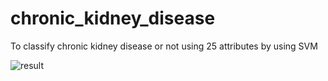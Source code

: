 # chronic_kidney_disease
To classify chronic kidney disease or not using 25 attributes by using SVM

![result](screenshots/Capture.png)
